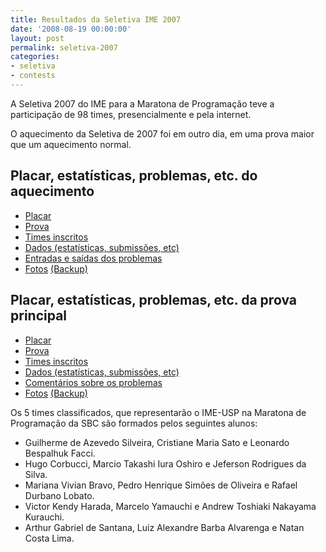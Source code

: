 ```yaml
---
title: Resultados da Seletiva IME 2007
date: '2008-08-19 00:00:00'
layout: post
permalink: seletiva-2007
categories:
- seletiva
- contests
---
```


A Seletiva 2007 do IME para a Maratona de Programação teve a participação
de 98 times, presencialmente e pela internet.

O aquecimento da Seletiva de 2007 foi em outro dia, em uma prova maior que um aquecimento normal.

## Placar, estatísticas, problemas, etc. do aquecimento
- [Placar](https://www.ime.usp.br/~maratona/assets/seletivas/2007/warmup/score/score.html)
- [Prova](https://www.ime.usp.br/~maratona/assets/seletivas/2007/warmup/caderno.pdf)
- [Times inscritos](https://www.ime.usp.br/~maratona/assets/seletivas/2007/warmup/times.html)
- [Dados (estatísticas, submissões, etc)](https://www.ime.usp.br/~maratona/assets/seletivas/2007/warmup/data.tar.xz)
- [Entradas e saídas dos problemas](https://www.ime.usp.br/~maratona/assets/seletivas/2007/warmup/io.tar.xz)
- [Fotos](https://www.facebook.com/media/set/?set=a.1611159528964754.1073741843.609146922499358&type=1&l=c5fed7ecfc) [(Backup)](https://www.ime.usp.br/~maratona/assets/seletivas/2007/warmup/fotos.tar.xz)

## Placar, estatísticas, problemas, etc. da prova principal
- [Placar](https://www.ime.usp.br/~maratona/assets/seletivas/2007/score/score.html)
- [Prova](https://www.ime.usp.br/~maratona/assets/seletivas/2007/caderno.pdf)
- [Times inscritos](https://www.ime.usp.br/~maratona/assets/seletivas/2007/times.html)
- [Dados (estatísticas, submissões, etc)](https://www.ime.usp.br/~maratona/assets/seletivas/2007/data.tar.xz)
- [Comentários sobre os problemas](https://www.ime.usp.br/~maratona/assets/seletivas/2007/comentarios.html)
- [Fotos](https://www.facebook.com/media/set/?set=a.1611164495630924.1073741844.609146922499358&type=1&l=af3cc12a7e) [(Backup)](https://www.ime.usp.br/~maratona/assets/seletivas/2007/fotos.tar.xz)

Os 5 times classificados, que representarão o IME-USP na Maratona de Programação da SBC são formados pelos seguintes alunos:

- Guilherme de Azevedo Silveira, Cristiane Maria Sato e Leonardo Bespalhuk Facci.
- Hugo Corbucci, Marcio Takashi Iura Oshiro e Jeferson Rodrigues da Silva.
- Mariana Vivian Bravo, Pedro Henrique Simões de Oliveira e Rafael Durbano Lobato.
- Victor Kendy Harada, Marcelo Yamauchi e Andrew Toshiaki Nakayama Kurauchi.
- Arthur Gabriel de Santana, Luiz Alexandre Barba Alvarenga e Natan Costa Lima.
